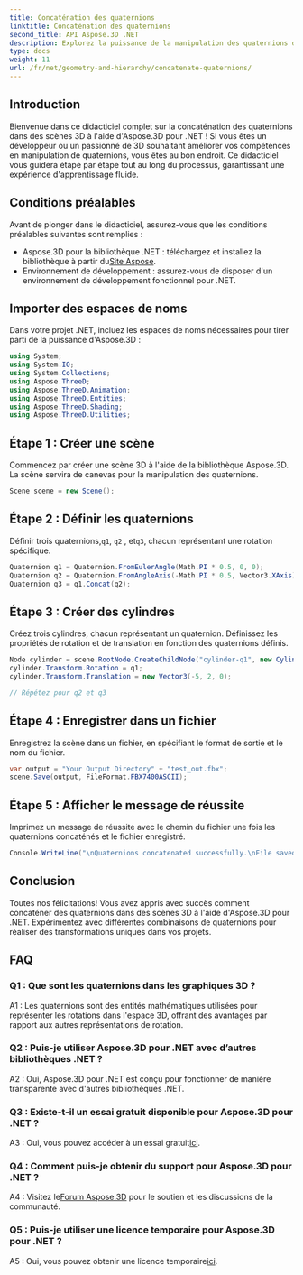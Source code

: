 ```yaml
---
title: Concaténation des quaternions
linktitle: Concaténation des quaternions
second_title: API Aspose.3D .NET
description: Explorez la puissance de la manipulation des quaternions dans les scènes 3D avec Aspose.3D pour .NET. Apprenez à concaténer les quaternions étape par étape pour des transformations immersives.
type: docs
weight: 11
url: /fr/net/geometry-and-hierarchy/concatenate-quaternions/
---
```

## Introduction

Bienvenue dans ce didacticiel complet sur la concaténation des quaternions dans des scènes 3D à l'aide d'Aspose.3D pour .NET ! Si vous êtes un développeur ou un passionné de 3D souhaitant améliorer vos compétences en manipulation de quaternions, vous êtes au bon endroit. Ce didacticiel vous guidera étape par étape tout au long du processus, garantissant une expérience d'apprentissage fluide.

## Conditions préalables

Avant de plonger dans le didacticiel, assurez-vous que les conditions préalables suivantes sont remplies :

-  Aspose.3D pour la bibliothèque .NET : téléchargez et installez la bibliothèque à partir du[Site Aspose](https://releases.aspose.com/3d/net/).
- Environnement de développement : assurez-vous de disposer d'un environnement de développement fonctionnel pour .NET.

## Importer des espaces de noms

Dans votre projet .NET, incluez les espaces de noms nécessaires pour tirer parti de la puissance d'Aspose.3D :

```csharp
using System;
using System.IO;
using System.Collections;
using Aspose.ThreeD;
using Aspose.ThreeD.Animation;
using Aspose.ThreeD.Entities;
using Aspose.ThreeD.Shading;
using Aspose.ThreeD.Utilities;
```

## Étape 1 : Créer une scène

Commencez par créer une scène 3D à l'aide de la bibliothèque Aspose.3D. La scène servira de canevas pour la manipulation des quaternions.

```csharp
Scene scene = new Scene();
```

## Étape 2 : Définir les quaternions

 Définir trois quaternions,`q1`, `q2` , et`q3`, chacun représentant une rotation spécifique.

```csharp
Quaternion q1 = Quaternion.FromEulerAngle(Math.PI * 0.5, 0, 0);
Quaternion q2 = Quaternion.FromAngleAxis(-Math.PI * 0.5, Vector3.XAxis);
Quaternion q3 = q1.Concat(q2);
```

## Étape 3 : Créer des cylindres

Créez trois cylindres, chacun représentant un quaternion. Définissez les propriétés de rotation et de translation en fonction des quaternions définis.

```csharp
Node cylinder = scene.RootNode.CreateChildNode("cylinder-q1", new Cylinder(0.1, 1, 2));
cylinder.Transform.Rotation = q1;
cylinder.Transform.Translation = new Vector3(-5, 2, 0);

// Répétez pour q2 et q3
```

## Étape 4 : Enregistrer dans un fichier

Enregistrez la scène dans un fichier, en spécifiant le format de sortie et le nom du fichier.

```csharp
var output = "Your Output Directory" + "test_out.fbx";
scene.Save(output, FileFormat.FBX7400ASCII);
```

## Étape 5 : Afficher le message de réussite

Imprimez un message de réussite avec le chemin du fichier une fois les quaternions concaténés et le fichier enregistré.

```csharp
Console.WriteLine("\nQuaternions concatenated successfully.\nFile saved at " + output);
```

## Conclusion

Toutes nos félicitations! Vous avez appris avec succès comment concaténer des quaternions dans des scènes 3D à l'aide d'Aspose.3D pour .NET. Expérimentez avec différentes combinaisons de quaternions pour réaliser des transformations uniques dans vos projets.

## FAQ

### Q1 : Que sont les quaternions dans les graphiques 3D ?

A1 : Les quaternions sont des entités mathématiques utilisées pour représenter les rotations dans l'espace 3D, offrant des avantages par rapport aux autres représentations de rotation.

### Q2 : Puis-je utiliser Aspose.3D pour .NET avec d’autres bibliothèques .NET ?

A2 : Oui, Aspose.3D pour .NET est conçu pour fonctionner de manière transparente avec d'autres bibliothèques .NET.

### Q3 : Existe-t-il un essai gratuit disponible pour Aspose.3D pour .NET ?

A3 : Oui, vous pouvez accéder à un essai gratuit[ici](https://releases.aspose.com/).

### Q4 : Comment puis-je obtenir du support pour Aspose.3D pour .NET ?

 A4 : Visitez le[Forum Aspose.3D](https://forum.aspose.com/c/3d/18) pour le soutien et les discussions de la communauté.

### Q5 : Puis-je utiliser une licence temporaire pour Aspose.3D pour .NET ?

 A5 : Oui, vous pouvez obtenir une licence temporaire[ici](https://purchase.aspose.com/temporary-license/).